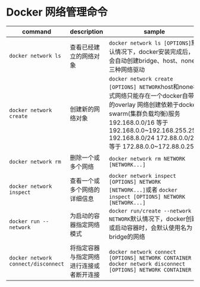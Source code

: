 # Docker 网络管理命令

|command|description|sample|
|-|-|-|
|`docker network ls`|查看已经建立的网络对象|`docker network ls [OPTIONS]`默认情况下，docker安装完成后，会自动创建bridge、host、none三种网络驱动|
|`docker network create`|创建新的网络对象|`docker network create [OPTIONS] NETWORK`host和none模式网络只能存在一个docker自带的overlay 网络创建依赖于docker swarm(集群负载均衡)服务 192.168.0.0/16 等于192.168.0.0~192.168.255.255 192.168.8.0/24 172.88.0.0/24 等于 172.88.0.0~172.88.0.255  |
|`docker network rm`|删除一个或多个网络|`docker network rm NETWORK [NETWORK...]`|
|`docker network inspect`|查看一个或多个网络的详细信息|`docker network inspect [OPTIONS] NETWORK [NETWORK...]`或者 `docker inspect [OPTIONS] NETWORK [NETWORK...]`|
|`docker run --network`|为启动的容器指定网络模式 |`docker run/create --network NETWORK`默认情况下，docker创建或启动容器时，会默认使用名为bridge的网络|
|`docker network connect/disconnect`|将指定容器与指定网络进行连接或者断开连接|`docker network connect [OPTIONS] NETWORK CONTAINER` `docker network disconnect [OPTIONS] NETWORK CONTAINER`|
